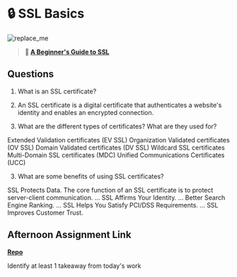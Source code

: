# 🔒 SSL Basics

![replace_me](https://codeworks.blob.core.windows.net/public/assets/img/illustrations/placeholder.svg)

> **📖 [A Beginner's Guide to SSL](https://codeworksacademy.com/fs-student-guide/resources/wk8-9/07-SSL)**

## Questions

1. What is an SSL certificate?

3. An SSL certificate is a digital certificate that authenticates a website's identity and enables an encrypted connection.

2. What are the different types of certificates? What are they used for?

Extended Validation certificates (EV SSL)
Organization Validated certificates (OV SSL)
Domain Validated certificates (DV SSL)
Wildcard SSL certificates
Multi-Domain SSL certificates (MDC)
Unified Communications Certificates (UCC)


3. What are some benefits of using SSL certificates?

SSL Protects Data. The core function of an SSL certificate is to protect server-client communication. ...
SSL Affirms Your Identity. ...
Better Search Engine Ranking. ...
SSL Helps You Satisfy PCI/DSS Requirements. ...
SSL Improves Customer Trust.



## Afternoon Assignment Link

**[Repo](https://github.com/Casey1224/<ASSIGNMENT_REPO>)**

Identify at least 1 takeaway from today's work
